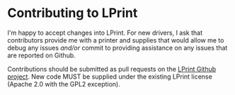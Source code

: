 Contributing to LPrint
======================

I'm happy to accept changes into LPrint.  For new drivers, I ask that
contributors provide me with a printer and supplies that would allow me to
debug any issues *and/or* commit to providing assistance on any issues that
are reported on Github.

Contributions should be submitted as pull requests on the
[LPrint Github project](https://github.com/michaelrsweet/lprint).  New code
MUST be supplied under the existing LPrint license (Apache 2.0 with the GPL2
exception).
